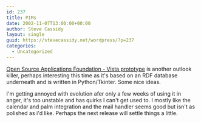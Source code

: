 ```yaml
---
id: 237
title: PIMs
date: 2002-11-07T13:00:00+00:00
author: Steve Cassidy
layout: single
guid: https://stevecassidy.net/wordpress/?p=237
categories:
  - Uncategorized
---
```

[Open Source Applications Foundation - Vista prototype](http://www.osafoundation.org/Vista_prototype.htm) is another outlook killer, perhaps interesting this time as it's based on an RDF database underneath and is written in Python/Tkinter. Some nice ideas.

I'm getting annoyed with evolution afer only a few weeks of using it in anger, it's too unstable and has quirks I can't get used to. I mostly like the calendar and palm integration and the mail handler seems good but isn't as polished as i'd like. Perhaps the next release will settle things a little.

